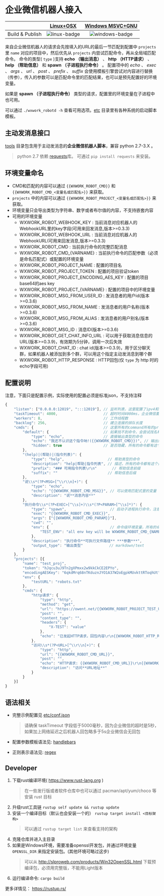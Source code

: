 # 企业微信机器人接入

|                           | [Linux+OSX][linux-link] | [Windows MSVC+GNU][windows-link] |
|:-------------------------:|:-----------------------:|:--------------------------------:|
| Build & Publish           | ![linux-badge]          | ![windows-badge]                 |

[linux-badge]: https://travis-ci.org/owt5008137/wxwork_robotd.svg?branch=master "Travis build status"
[linux-link]:  https://travis-ci.org/owt5008137/wxwork_robotd "Travis build status"
[windows-badge]: https://ci.appveyor.com/api/projects/status/ht5pks682ehe2vkt?svg=true "AppVeyor build status"
[windows-link]:  https://ci.appveyor.com/project/owt5008137/wxwork-robotd "AppVeyor build status"

来自企业微信机器人的请求会先按填入的URL的最后一节匹配到配置中 ```projects``` 里 ```name``` 对应的项目中，然后优先从 ```projects``` 内尝试匹配命令，再从全局域匹配命令。 命令的类型( ```type``` )支持 **echo （输出消息）** 、 **http （HTTP请求）** 、 **help （帮助信息）** 和 **spawn （子进程执行命令）** 。 配置项中的 *echo* 、 *exec* 、 *args* 、 *url* 、 *post* 、 *prefix* 、 *suffix* 会使用模板引擎尝试对内容进行替换（传参），传入的参数可以是匹配命令里的匹配结果，也可以是预先配置好的环境变量。

如果是 **spawn （子进程执行命令）** 类型的请求，配置里的环境变量在子进程中也可用。

可以通过 ```./wxwork_robotd -h``` 查看可用选项。[etc](etc) 目录里有各种系统的启动脚本模板。


## 主动发消息接口

[tools](tools) 目录包含用于主动发消息的**企业微信机器人脚本**，兼容 python 2.7-3.X 。 

> python 2.7 依赖 [requests](https://pypi.org/project/requests/)库。 可通过 ```pip install requests``` 来安装。

## 环境变量命名

+ CMD和匹配的内容可以通过 ```{{WXWORK_ROBOT_CMD}}``` 和 ```{{WXWORK_ROBOT_CMD_<变量名或匹配名>}}``` 来获取。
+ ```projects``` 中的内容可以通过 ```{{WXWORK_ROBOT_PROJECT_<变量名或匹配名>}}``` 来获取。
+ 环境变量只会导出类型为字符串、数字或者布尔值的内容，不支持嵌套内容
+ 可用的环境变量
  * WXWORK_ROBOT_WEBHOOK_KEY                : 当前消息对应机器人的WebhookURL里的key字段(可用来回发消息,版本>=0.3.3)
  * WXWORK_ROBOT_WEBHOOK_URL                : 当前消息对应机器人的WebhookURL(可用来回发消息,版本>=0.3.3)
  * WXWORK_ROBOT_CMD                        : 当前执行命令的完整匹配消息
  * WXWORK_ROBOT_CMD_{VARNAME}              : 当前执行命令的匹配参数（必须是命名匹配式）或配置的环境变量
  * WXWORK_ROBOT_PROJECT_NAME               : 配置的项目名
  * WXWORK_ROBOT_PROJECT_TOKEN              : 配置的项目验证token
  * WXWORK_ROBOT_PROJECT_ENCODING_AES_KEY   : 配置的项目base64的aes key
  * WXWORK_ROBOT_PROJECT_{VARNAME}          : 配置的项目中的环境变量
  * WXWORK_ROBOT_MSG_FROM_USER_ID           : 发消息者的用户id(版本>=0.3.6)
  * WXWORK_ROBOT_MSG_FROM_NAME              : 发消息者的用户名称(版本>=0.3.6)
  * WXWORK_ROBOT_MSG_FROM_ALIAS             : 发消息者的用户别名(版本>=0.3.6)
  * WXWORK_ROBOT_MSG_ID                     : 消息ID(版本>=0.3.6)
  * WXWORK_ROBOT_GET_CHAT_INFO_URL          : 可以用于获取消息信息的URL(版本>=0.3.9)，有效期为5分钟，调用一次后失效
  * WXWORK_ROBOT_CHAT_ID                    : chat id(版本>=0.3.9)，用于区分聊天群，如果机器人被添加到多个群，可以用这个指定主动发消息到哪个群
  * WXWORK_ROBOT_HTTP_RESPONSE              : HTTP回包(仅 ```type``` 为 http 时的echo字段可用)


## 配置说明

注意，下面只是配置示例，实际使用的配置必须是标准json，不支持注释

```javascript
{
    "listen": ["0.0.0.0:12019", ":::12019"], // 监听列表，这里配置了ipv4和ipv6地址
    "taskTimeout": 4000,                     // 超时时间4000ms，企业微信要求在5秒内回应，这里容忍1秒钟的网络延迟
    "workers": 8,                            // 工作线程数
    "backlog": 256,                          // 建立连接的排队长度
    "cmds": {                                // 这里所有的command所有的project共享
        "default": {                         // 如果找不到命令，会尝试找名称为default的命令执行，这时候
            "type": "echo",                  // 直接输出类型的命令
            "echo": "我还不认识这个指令呐!({{WXWORK_ROBOT_CMD}})", // 输出内容
            "hidden": true                   // 是否隐藏，所有的命令都有这个选项，用户help命令隐藏这条指令的帮助信息
        },
        "(help)|(帮助)|(指令列表)": {
            "type": "help",                    // 帮助类型的命令
            "description": "help|帮助|指令列表", // 描述，所有的命令都有这个选项，用于help类型命令的输出，如果没有这一项，则会直接输出命令的key（匹配式）
            "prefix": "### 可用指令列表\r\n"       // 帮助信息前缀
            "suffix": ""                       // 帮助信息后缀
        },
        "说\\s*(?P<MSG>[^\\r\\n]+)": {
            "type": "echo",
            "echo": "{{WXWORK_ROBOT_CMD_MSG}}", // 可以使用匹配式里的变量
            "description": "说**消息内容**"
        },
        "执行命令\\s*(?P<EXEC>[^\\s]+)\\s*(?P<PARAM>[^\\s]*)": {
            "type": "spawn",                    // 启动子进程执行命令，注意，任务超时并不会被kill掉
            "exec": "{{WXWORK_ROBOT_CMD_EXEC}}",
            "args": ["{{WXWORK_ROBOT_CMD_PARAM}}"],
            "cwd": "",
            "env": {                            // 命令级环境变量，所有的命令都有这个选项，这些环境变量仅此命令有效
                "TEST_ENV": "all env key will be WXWORK_ROBOT_CMD_{NAME IN ENV} or WXWORK_ROBOT_PROJECT_{NAME}"
            },
            "description": "执行命令**可执行文件路径** ***参数***",
            "output_type": "输出类型"            // markdown/text
        }
    },
    "projects": [{                                                          // 项目列表，可以每个项目对应一个机器人，也可以多个机器人共享一个项目
        "name": "test_proj",                                                // 名称，影响机器人回调路径，比如说这里的配置就是: http://外网IP:/12019/test_proj/
        "token": "hJqcu3uJ9Tn2gXPmxx2w9kkCkCE2EPYo",                        // 对应机器人里配置的Token
        "encodingAESKey": "6qkdMrq68nTKduznJYO1A37W2oEgpkMUvkttRToqhUt",    // 对应机器人里配置的EncodingAESKey
        "env": {                                                            // 项目级环境变量，这些环境变量仅此项目有效
            "testURL": "robots.txt"
        },
        "cmds": {                                                           // 项目级命令，这些命令仅此项目有效
            "http请求": {
                "type": "http",                                             // http请求类命令
                "method": "get",                                            // http方法，可选值为 get/post/put/delete/head，如果不填则会自动从设置，如果post里有数据则会自动设为post，否则自动设为get
                "url": "https://owent.net/{{WXWORK_ROBOT_PROJECT_TEST_URL}}", // http请求地址
                "post": "",                                                   // body里的数据
                "content_type": "",                                           // content-type，可不填
                "headers": {                                                  // 请求的额外header
                    "X-TEST": "value"
                },
                "echo": "已发起HTTP请求，回包内容\r\n{{WXWORK_ROBOT_HTTP_RESPONSE}}" // 机器人回应内容
            },
            "访问\\s*(?P<URL>[^\\r\\n]+)": {
                "type": "http",
                "url": "{{WXWORK_ROBOT_CMD_URL}}",
                "post": "",
                "echo": "HTTP请求: {{WXWORK_ROBOT_CMD_URL}}\r\n{{WXWORK_ROBOT_HTTP_RESPONSE}}",
                "description": "访问**URL地址**"
            }
        }
    }]
}
```

## 语法相关

+ 完整示例配置见 [etc/conf.json](etc/conf.json)
    > 请确保 taskTimeout 字段低于5000毫秒，因为企业微信的超时是5秒，如果加上网络延迟之后机器人回包略多于5s企业微信会无回包

+ 配置参数模板语法见: [handlebars][1]
+ 正则表示语法见: [regex][2]

## Developer

1. 下载rust编译环境( https://www.rust-lang.org )
    > 在一些发行版或者软件仓库中也可以通过 pacman/apt/yum/choco 等安装 rust 目标
2. 升级rust工具链 ```rustup self update && rustup update```
3. 安装一个编译目标（默认也会安装一个的） ```rustup target install <目标架构>```
    > 可以通过 ```rustup target list``` 来查看支持的架构
4. 克隆仓库并进入主目录
5. 如果是Windows环境，需要准备openssl开发包，并通过环境变量 ```OPENSSL_DIR``` 来指定安装包。(其他环境可略过这步)
    > 可以从 http://slproweb.com/products/Win32OpenSSL.html 下载预编译包，必须用完整版，不能用Light版本
6. 运行编译命令: ```cargo build```

更多详情见： https://rustup.rs/ 

[1]: https://crates.io/crates/handlebars
[2]: https://docs.rs/regex/